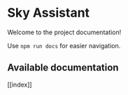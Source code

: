 # Sky Assistant

Welcome to the project documentation!

Use `npm run docs` for easier navigation.

## Available documentation

[[index]]
